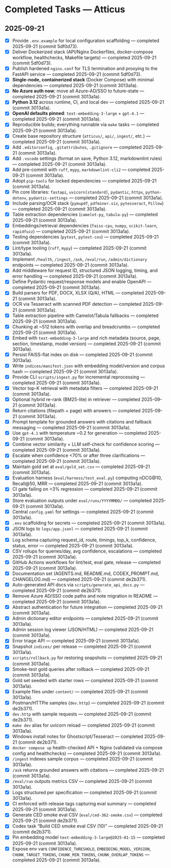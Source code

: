 # Completed Tasks — Atticus

## 2025-09-21

- [x] Provide `.env.example` for local configuration scaffolding — completed 2025-09-21 (commit 5df0d73).
- [x] Deliver Dockerized stack (API/Nginx Dockerfiles, docker-compose workflow, healthchecks, Makefile targets) — completed 2025-09-21 (commit 5df0d73).
- [x] Publish hardened `nginx.conf` for TLS termination and proxying to the FastAPI service — completed 2025-09-21 (commit 5df0d73).
- [x] **Single-node, containerized stack** (Docker Compose) with minimal dependencies — completed 2025-09-21 (commit 3013a1a).
- [x] **No Azure auth now**; move all Azure-AD/SSO to future-state — completed 2025-09-21 (commit 3013a1a).
- [x] **Python 3.12** across runtime, CI, and local dev — completed 2025-09-21 (commit 3013a1a).
- [x] **OpenAI defaults pinned**: `text-embedding-3-large` + `gpt-4.1` — completed 2025-09-21 (commit 3013a1a).
- [x] Reproducible builds; everything runnable via `make` tasks — completed 2025-09-21 (commit 3013a1a).
- [x] Create base repository structure (`atticus/`, `api/`, `ingest/`, etc.) — completed 2025-09-21 (commit 3013a1a).
- [x] Add `.editorconfig`, `.gitattributes`, `.gitignore` — completed 2025-09-21 (commit 3013a1a).
- [x] Add `.vscode` settings (format on save, Python 3.12, markdownlint rules) — completed 2025-09-21 (commit 3013a1a).
- [x] Add pre-commit with `ruff`, `mypy`, `markdownlint-cli2` — completed 2025-09-21 (commit 3013a1a).
- [x] Adopt `pip-tools` for locked dependencies — completed 2025-09-21 (commit 3013a1a).
- [x] Pin core libraries: `fastapi`, `uvicorn[standard]`, `pydantic`, `httpx`, `python-dotenv`, `pydantic-settings` — completed 2025-09-21 (commit 3013a1a).
- [x] Include parsing/OCR stack (`pymupdf`, `pdfminer.six`, `pytesseract`, `Pillow`) — completed 2025-09-21 (commit 3013a1a).
- [x] Table extraction dependencies (`camelot-py`, `tabula-py`) — completed 2025-09-21 (commit 3013a1a).
- [x] Embeddings/retrieval dependencies (`faiss-cpu`, `numpy`, `scikit-learn`, `rapidfuzz`) — completed 2025-09-21 (commit 3013a1a).
- [x] Testing dependencies (`pytest`, `pytest-cov`) — completed 2025-09-21 (commit 3013a1a).
- [x] Lint/type tooling (`ruff`, `mypy`) — completed 2025-09-21 (commit 3013a1a).
- [x] Implement `/health`, `/ingest`, `/ask`, `/eval/run`, `/admin/dictionary` endpoints — completed 2025-09-21 (commit 3013a1a).
- [x] Add middleware for request ID, structured JSON logging, timing, and error handling — completed 2025-09-21 (commit 3013a1a).
- [x] Define Pydantic request/response models and enable OpenAPI — completed 2025-09-21 (commit 3013a1a).
- [x] Build parsers for PDF, DOCX, XLSX (Q/A), HTML — completed 2025-09-21 (commit 3013a1a).
- [x] OCR via Tesseract with scanned PDF detection — completed 2025-09-21 (commit 3013a1a).
- [x] Table extraction pipeline with Camelot/Tabula fallbacks — completed 2025-09-21 (commit 3013a1a).
- [x] Chunking at ~512 tokens with overlap and breadcrumbs — completed 2025-09-21 (commit 3013a1a).
- [x] Embed with `text-embedding-3-large` and rich metadata (source, page, section, timestamp, model version) — completed 2025-09-21 (commit 3013a1a).
- [x] Persist FAISS-flat index on disk — completed 2025-09-21 (commit 3013a1a).
- [x] Write `indices/manifest.json` with embedding model/version and corpus hash — completed 2025-09-21 (commit 3013a1a).
- [x] Provide CLI `scripts/ingest.py` for incremental reprocessing — completed 2025-09-21 (commit 3013a1a).
- [x] Vector top-K retrieval with metadata filters — completed 2025-09-21 (commit 3013a1a).
- [x] Optional hybrid re-rank (BM25-lite) in retriever — completed 2025-09-21 (commit 3013a1a).
- [x] Return citations (filepath + page) with answers — completed 2025-09-21 (commit 3013a1a).
- [x] Prompt template for grounded answers with citations and fallback messaging — completed 2025-09-21 (commit 3013a1a).
- [x] Use `gpt-4.1` with temperature ~0.2 for generation — completed 2025-09-21 (commit 3013a1a).
- [x] Combine vector similarity + LLM self-check for confidence scoring — completed 2025-09-21 (commit 3013a1a).
- [x] Escalate when confidence <70% or after three clarifications — completed 2025-09-21 (commit 3013a1a).
- [x] Maintain gold set at `eval/gold_set.csv` — completed 2025-09-21 (commit 3013a1a).
- [x] Evaluation harness (`eval/harness/test_eval.py`) computing nDCG@10, Recall@50, MRR — completed 2025-09-21 (commit 3013a1a).
- [x] CI gate failing on >3% regression — completed 2025-09-21 (commit 3013a1a).
- [x] Store evaluation outputs under `eval/runs/YYYYMMDD/` — completed 2025-09-21 (commit 3013a1a).
- [x] Central `config.yaml` for settings — completed 2025-09-21 (commit 3013a1a).
- [x] `.env` scaffolding for secrets — completed 2025-09-21 (commit 3013a1a).
- [x] JSON logs to `logs/app.jsonl` — completed 2025-09-21 (commit 3013a1a).
- [x] Log schema capturing request_id, route, timings, top_k, confidence, status, error — completed 2025-09-21 (commit 3013a1a).
- [x] CSV rollups for queries/day, avg confidence, escalations — completed 2025-09-21 (commit 3013a1a).
- [x] GitHub Actions workflows for lint/test, eval gate, release — completed 2025-09-21 (commit 3013a1a).
- [x] Documentation set (AGENTS.md, README.md, CODEX_PROMPT.md, CHANGELOG.md) — completed 2025-09-21 (commit de2b371).
- [x] Auto-generated API docs via `scripts/generate_api_docs.py` — completed 2025-09-21 (commit de2b371).
- [x] Remove Azure AD/SSO code paths and note migration in README — completed 2025-09-21 (commit 3013a1a).
- [x] Abstract authentication for future integration — completed 2025-09-21 (commit 3013a1a).
- [x] Admin dictionary editor endpoints — completed 2025-09-21 (commit 3013a1a).
- [x] Admin session log viewer (JSON/HTML) — completed 2025-09-21 (commit 3013a1a).
- [x] Error triage API — completed 2025-09-21 (commit 3013a1a).
- [x] Snapshot `indices/` per release — completed 2025-09-21 (commit 3013a1a).
- [x] `scripts/rollback.py` for restoring snapshots — completed 2025-09-21 (commit 3013a1a).
- [x] Smoke-test gold queries after rollback — completed 2025-09-21 (commit 3013a1a).
- [x] Gold set seeded with starter rows — completed 2025-09-21 (commit 3013a1a).
- [x] Example files under `content/` — completed 2025-09-21 (commit 3013a1a).
- [x] Postman/HTTPie samples (`dev.http`) — completed 2025-09-21 (commit de2b371).
- [x] `dev.http` with sample requests — completed 2025-09-21 (commit de2b371).
- [x] `make dev` alias for uvicorn reload — completed 2025-09-21 (commit 3013a1a).
- [x] Windows install notes for Ghostscript/Tesseract — completed 2025-09-21 (commit de2b371).
- [x] `docker compose up` health-checked API + Nginx (validated via compose config and healthchecks) — completed 2025-09-21 (commit 3013a1a).
- [x] `/ingest` indexes sample corpus — completed 2025-09-21 (commit 3013a1a).
- [x] `/ask` returns grounded answers with citations — completed 2025-09-21 (commit 3013a1a).
- [x] `/eval/run` outputs metrics CSV — completed 2025-09-21 (commit 3013a1a).
- [x] Logs structured per specification — completed 2025-09-21 (commit 3013a1a).
- [x] CI enforced with release tags capturing eval summary — completed 2025-09-21 (commit 3013a1a).
- [x] Generate CED smoke eval CSV (`eval/ced-362-smoke.csv`) — completed 2025-09-21 (commit de2b371).
- [x] Codex task “Build CED smoke eval CSV (10)” — completed 2025-09-21 (commit de2b371).
- [x] Pin embedding model `text-embedding-3-large@2025-01-15` — completed 2025-09-21 (commit 3013a1a).
- [x] Expose env vars `CONFIDENCE_THRESHOLD`, `EMBEDDING_MODEL_VERSION`, `CHUNK_TARGET_TOKENS`, `CHUNK_MIN_TOKENS`, `CHUNK_OVERLAP_TOKENS` — completed 2025-09-21 (commit 3013a1a).
